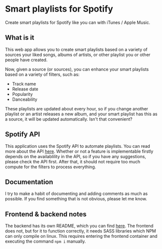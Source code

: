 # Smart playlists for Spotify
Create smart playlists for Spotify like you can with iTunes / Apple Music.

## What is it
This web app allows you to create smart playlists based on a variety of sources your liked songs, albums of artists, or other playlist you or other people have created.

Now, given a source (or sources), you can enhance your smart playlists based on a variety of filters, such as:
- Track name
- Release date
- Popularity
- Danceability

These playlists are updated about every hour, so if you change another playlist or an artist releases a new album, and your smart playlist has this as a source, it will be updated automatically. Isn't that convenient?

## Spotify API
This application uses the Spotify API to automate playlists. You can read more about the API [here](https://developer.spotify.com/documentation/web-api/). Whether or not a feature is implementable firstly depends on the availablility in the API, so if you have any suggestions, please check the API first. After that, it should not require too much compute for the filters to process everything.

## Documentation
I try to make a habit of documenting and adding comments as much as possible. If you find something that is not obvious, please let me know.

## Frontend & backend notes
The backend has its own README, which you can find [here](./backend/). The frontend does not, but for it to function correctly, it needs SASS libraries which NPM can only compile on linux. This requires entering the frontend container and executing the command `npm i` manually.
